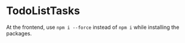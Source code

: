 # TodoListTasks

At the frontend, use `npm i --force` instead of `npm i` while installing the packages.
